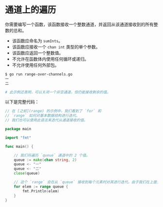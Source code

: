 # 通道上的遍历

你需要编写一个函数，该函数接收一个整数通道，并返回从该通道接收到的所有整数的总和。

- 该函数应命名为 `sumInts`。
- 该函数应接收一个 `chan int` 类型的单个参数。
- 该函数应返回一个整数值。
- 不允许在函数体内使用任何循环或递归。
- 不允许使用任何外部包。

```sh
$ go run range-over-channels.go
一
二

# 此示例还表明，可以关闭一个非空通道，但仍能接收剩余的值。
```

以下是完整代码：

```go
// 在 [之前](range) 的示例中，我们看到了 `for` 和
// `range` 如何对基本数据结构进行迭代。
// 我们也可以使用此语法来迭代从通道接收的值。

package main

import "fmt"

func main() {

	// 我们将遍历 `queue` 通道中的 2 个值。
	queue := make(chan string, 2)
	queue <- "一"
	queue <- "二"
	close(queue)

	// 这个 `range` 会在从 `queue` 接收到每个元素时对其进行迭代。由于我们在上面关闭了通道，所以在接收到 2 个元素后迭代就会终止。
	for elem := range queue {
		fmt.Println(elem)
	}
}

```
